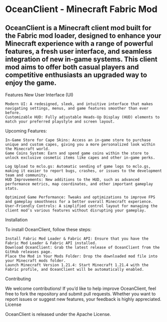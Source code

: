 # OceanClient - Minecraft Fabric Mod

## OceanClient is a Minecraft client mod built for the Fabric mod loader, designed to enhance your Minecraft experience with a range of powerful features, a fresh user interface, and seamless integration of new in-game systems. This client mod aims to offer both casual players and competitive enthusiasts an upgraded way to enjoy the game.
Features
New User Interface (UI)

    Modern UI: A redesigned, sleek, and intuitive interface that makes navigating settings, menus, and game features smoother than ever before.
    Customizable HUD: Fully adjustable Heads-Up Display (HUD) elements to match your preferred playstyle and screen layout.

Upcoming Features:

    In-Game Store for Cape Skins: Access an in-game store to purchase unique and custom capes, giving you a more personalized look within the Minecraft world.
    Game Coins System: Earn and spend game coins within the store to unlock exclusive cosmetic items like capes and other in-game perks.
    
    Log Upload to mclo.gs: Automatic sending of game logs to mclo.gs, making it easier to report bugs, crashes, or issues to the development team and community.
    HUD Improvements: New additions to the HUD, such as advanced performance metrics, map coordinates, and other important gameplay stats.

    Optimized Game Performance: Tweaks and optimizations to improve FPS and gameplay smoothness for a better overall Minecraft experience.
    User-Friendly Controls: A simplified control layout for managing the client mod’s various features without disrupting your gameplay.

Installation

To install OceanClient, follow these steps:

    Install Fabric Mod Loader & Fabric API: Ensure that you have the Fabric Mod Loader & Fabric API installed.
    Download OceanClient: Grab the latest release of OceanClient from the GitHub releases page.
    Place the Mod in Your Mods Folder: Drop the downloaded mod file into your Minecraft mods folder.
    Launch Minecraft Version 1.21.4: Start Minecraft 1.21.4 with the Fabric profile, and OceanClient will be automatically enabled.

Contributing

We welcome contributions! If you’d like to help improve OceanClient, feel free to fork the repository and submit pull requests. Whether you want to report issues or suggest new features, your feedback is highly appreciated.
License

OceanClient is released under the Apache License.
